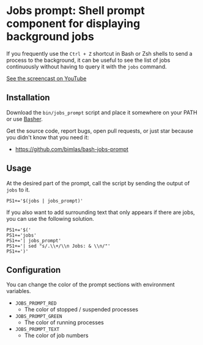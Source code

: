 # Jobs prompt: Shell prompt component for displaying background jobs

If you frequently use the `Ctrl + Z` shortcut in Bash or Zsh shells to send a
process to the background, it can be useful to see the list of jobs
continuously without having to query it with the `jobs` command.

[See the screencast on YouTube](https://youtu.be/EtlsE53qG9U)

## Installation

Download the `bin/jobs_prompt` script and place it somewhere on your PATH or use
[Basher](https://github.com/basherpm/basher).

Get the source code, report bugs, open pull requests, or just star because
you didn't know that you need it:

* https://github.com/bimlas/bash-jobs-prompt

## Usage

At the desired part of the prompt, call the script by sending the output of `jobs` to it.

```
PS1+='$(jobs | jobs_prompt)'
```

If you also want to add surrounding text that only appears if there are jobs,
you can use the following solution.

```
PS1+='$('
PS1+='jobs'
PS1+='| jobs_prompt'
PS1+='| sed "s/.\\+/\\n Jobs: & \\n/"'
PS1+=')'
```

## Configuration

You can change the color of the prompt sections with environment variables.

* `JOBS_PROMPT_RED`
  * The color of stopped / suspended processes
* `JOBS_PROMPT_GREEN`
  * The color of running processes
* `JOBS_PROMPT_TEXT`
  * The color of job numbers
